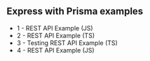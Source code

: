 ## Express with Prisma examples

- 1 - REST API Example (JS)
- 2 - REST API Example (TS)
- 3 - Testing REST API Example (TS)
- 4 - REST API Example (JS)
